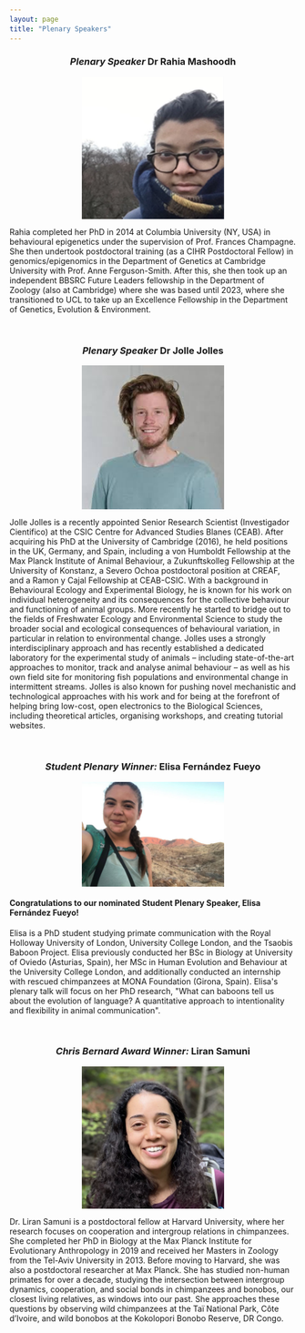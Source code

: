 ```yaml
---
layout: page
title: "Plenary Speakers"
---
```


<h3 align="center"><em>Plenary Speaker</em> Dr Rahia Mashoodh</h3>  

<div style="display: flex; justify-content: center;">
  <img src="/assets/img/rahira mashoodh.png" alt="Rahia" style="max-width: 250px; width: 100%; height: auto;">
</div>

<p> Rahia completed her PhD in 2014 at Columbia University (NY, USA) in behavioural epigenetics under the supervision of Prof. Frances Champagne. She then undertook postdoctoral training (as a CIHR Postdoctoral Fellow) in genomics/epigenomics in the Department of Genetics at Cambridge University with Prof. Anne Ferguson-Smith. After this, she then took up an independent BBSRC Future Leaders fellowship in the Department of Zoology (also at Cambridge) where she was based until 2023, where she transitioned to UCL to take up an Excellence Fellowship in the Department of Genetics, Evolution & Environment. </p>

<br>

<h3 align="center"><em>Plenary Speaker</em> Dr Jolle Jolles</h3>  

<div style="display: flex; justify-content: center;">  
  <img src="/assets/img/jolle jolles.jpg" alt="Jolle" style="max-width: 250px; width: 100%; height: auto;">
</div>

<p> Jolle Jolles is a recently appointed Senior Research Scientist (Investigador Cientifico) at the CSIC Centre for Advanced Studies Blanes (CEAB). After acquiring his PhD at the University of Cambridge (2016), he held positions in the UK, Germany, and Spain, including a von Humboldt Fellowship at the Max Planck Institute of Animal Behaviour, a Zukunftskolleg Fellowship at the University of Konstanz, a Severo Ochoa postdoctoral position at CREAF, and a Ramon y Cajal Fellowship at CEAB-CSIC. With a background in Behavioural Ecology and Experimental Biology, he is known for his work on individual heterogeneity and its consequences for the collective behaviour and functioning of animal groups. More recently he started to bridge out to the fields of Freshwater Ecology and Environmental Science to study the broader social and ecological consequences of behavioural variation, in particular in relation to environmental change. Jolles uses a strongly interdisciplinary approach and has recently established a dedicated laboratory for the experimental study of animals – including state-of-the-art approaches to monitor, track and analyse animal behaviour – as well as his own field site for monitoring fish populations and environmental change in intermittent streams. Jolles is also known for pushing novel mechanistic and technological approaches with his work and for being at the forefront of helping bring low-cost, open electronics to the Biological Sciences, including theoretical articles, organising workshops, and creating tutorial websites. </p>

<br>

<h3 align="center"><em>Student Plenary Winner:</em> <b>Elisa Fernández Fueyo</b> </h3>  
<div style="display: flex; justify-content: center;">
  <img src="/assets/img/original-C5D10D16-92E1-4BC4-9696-98EE21D045A2.jpeg" alt="Elisa Fernández Fueyo" style="max-width: 250px; width: 100%; height: auto;">
</div>
<h4 align="left"> Congratulations to our nominated Student Plenary Speaker, Elisa Fernández Fueyo! </h4>
<p> Elisa is a PhD student studying primate communication with the Royal Holloway University of London, University College London, and the Tsaobis Baboon Project. Elisa previously conducted her BSc in Biology at University of Oviedo (Asturias, Spain), her MSc in Human Evolution and Behaviour at the University College London, and additionally conducted an internship with rescued chimpanzees at MONA Foundation (Girona, Spain). Elisa's plenary talk will focus on her PhD research, "What can baboons tell us about the evolution of language? A quantitative approach to intentionality and flexibility in animal communication". </p>

<br>

<h3 align="center"><em>Chris Bernard Award Winner:</em> <b>Liran Samuni</b> </h3>  
<div style="display: flex; justify-content: center;">
  <img src= "/assets/img/SS-liran-samuni-headshot.jpg" alt="Chris Bernard Winner" style="max-width: 250px; width: 100%; height: auto;">
</div>
<p> Dr. Liran Samuni is a postdoctoral fellow at Harvard University, where her research focuses on cooperation and intergroup relations in chimpanzees. She completed her PhD in Biology at the Max Planck Institute for Evolutionary Anthropology in 2019 and received her Masters in Zoology from the Tel-Aviv University in 2013. Before moving to Harvard, she was also a postdoctoral researcher at  Max Planck. She has studied non-human primates for over a decade, studying the intersection between intergroup dynamics, cooperation, and social bonds in chimpanzees and bonobos, our closest living relatives, as windows into our past. She approaches these questions by observing wild chimpanzees at the Taï National Park, Côte d’Ivoire, and wild bonobos at the Kokolopori Bonobo Reserve, DR Congo.</p>
